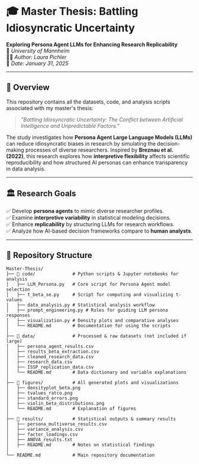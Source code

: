 # 🎓 Master Thesis: Battling Idiosyncratic Uncertainty
**Exploring Persona Agent LLMs for Enhancing Research Replicability**  
📍 *University of Mannheim*  
👩‍💻 *Author: Laura Pichler*  
📅 *Date: January 31, 2025*  

---

## 📖 **Overview**
This repository contains all the datasets, code, and analysis scripts associated with my master's thesis:  
> *"Battling Idiosyncratic Uncertainty: The Conflict between Artificial Intelligence and Unpredictable Factors."*

The study investigates how **Persona Agent Large Language Models (LLMs)** can reduce idiosyncratic biases in research by simulating the decision-making processes of diverse researchers. Inspired by **Breznau et al. (2022)**, this research explores how **interpretive flexibility** affects scientific reproducibility and how structured AI personas can enhance transparency in data analysis.

---

## 🏛 **Research Goals**
✅ Develop **persona agents** to mimic diverse researcher profiles.  
✅ Examine **interpretive variability** in statistical modeling decisions.  
✅ Enhance **replicability** by structuring LLMs for research workflows.  
✅ Analyze how AI-based decision frameworks compare to **human analysts**.

---

## 📂 **Repository Structure**
```plaintext
Master-Thesis/
├── 📁 code/              # Python scripts & Jupyter notebooks for analysis
│   ├── LLM_Persona.py   # Core script for Persona Agent model selection
│   ├── t_beta_se.py     # Script for computing and visualizing t-values
│   ├── data_analysis.py # Statistical analysis workflow
│   ├── prompt_engineering.py # Rules for guiding LLM persona responses
│   ├── visualization.py # Density plots and comparative analyses
│   └── README.md        # Documentation for using the scripts
│
├── 📁 data/              # Processed & raw datasets (not included if large)
│   ├── persona_agent_results.csv
│   ├── results_beta_extraction.csv
│   ├── cleaned_research_data.csv
│   ├── research_data.csv
│   ├── ISSP_replication_data.csv
│   └── README.md        # Data dictionary and variable explanations
│
├── 📁 figures/           # All generated plots and visualizations
│   ├── densityplot_beta.png
│   ├── tvalues_ratco.png
│   ├── standard_errors.png
│   ├── violin_beta_distributions.png
│   └── README.md        # Explanation of figures
│
├── 📁 results/           # Statistical outputs & summary results
│   ├── persona_multiverse_results.csv
│   ├── variance_analysis.csv
│   ├── factor_loadings.csv
│   ├── ANOVA_results.txt
│   ├── README.md        # Notes on statistical findings
│
└── README.md            # Main repository documentation
